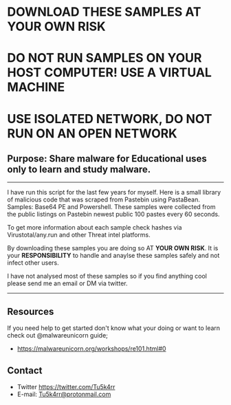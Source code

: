# **DOWNLOAD THESE SAMPLES AT YOUR OWN RISK**
# **DO NOT RUN SAMPLES ON YOUR HOST COMPUTER! USE A VIRTUAL MACHINE**
# **USE ISOLATED NETWORK, DO NOT RUN ON AN OPEN NETWORK**

## Purpose: Share malware for Educational uses only to learn and study malware.

-----------------------------------------------------

I have run this script for the last few years for myself. Here is a small library of malicious code that was scraped from Pastebin using PastaBean. Samples: Base64 PE and Powershell. These samples were collected from the public listings on Pastebin newest public 100 pastes every 60 seconds.

To get more information about each sample check hashes via Virustotal/any.run and other Threat intel platforms.

By downloading these samples you are doing so AT **YOUR OWN RISK**. It is your **RESPONSIBILITY** to handle and anaylse these samples safely and not infect other users.

I have not analysed most of these samples so if you find anything cool please send me an email or DM via twitter.

-----------------------------------------------------
## Resources
If you need help to get started don't know what your doing or want to learn check out @malwareunicorn guide;
- https://malwareunicorn.org/workshops/re101.html#0


## Contact
- Twitter https://twitter.com/Tu5k4rr
- E-mail: Tu5k4rr@protonmail.com


